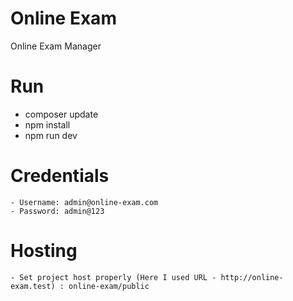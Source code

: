 # Online Exam

Online Exam Manager

# Run

* composer update
* npm install
* npm run dev

# Credentials
    - Username: admin@online-exam.com
    - Password: admin@123

# Hosting
    - Set project host properly (Here I used URL - http://online-exam.test) : online-exam/public
